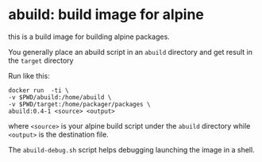 # abuild: build image for alpine

this is a build image for building alpine packages.

You generally place an abuild script in an `abuild` directory
and get result in the `target` directory

Run like this:

```
docker run  -ti \
-v $PWD/abuild:/home/abuild \
-v $PWD/target:/home/packager/packages \
abuild:0.4-1 <source> <output>
```

where `<source>` is your alpine build script under the `abuild`
directory while  `<output>` is the destination file.

The `abuild-debug.sh` script helps debugging launching the image in a shell.
